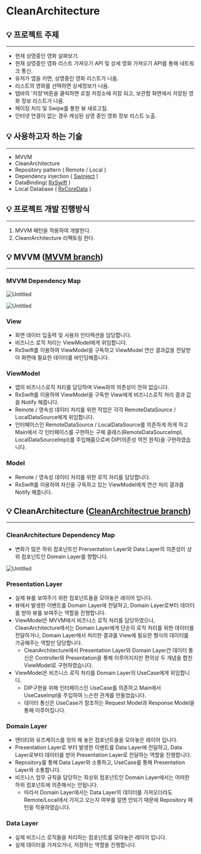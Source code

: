 # CleanArchitecture
## 💡 프로젝트 주제

---

- 현재 상영중인 영화 살펴보기.
- 현재 상영중인 영화 리스트 가져오기 API 및 상세 영화 가져오기 API를 통해 네트워크 통신.
- 유저가 앱을 키면, 상영중인 영화 리스트가 나옴.
- 리스트의 영화를 선택하면 상세정보가 나옴.
- 탭바의 '저장'버튼을 클릭하면 로컬 저장소에 저장 되고, 보관함 화면에서 저장된 영화 정보 리스트가 나옴.
- 페이징 처리 및 Swipe를 통한 뷰 새로고침.
- 인터넷 연결이 없는 경우 캐싱된 상영 중인 영화 정보 리스트 노출.

## 💡 사용하고자 하는 기술

---

- MVVM
- CleanArchitecture
- Repository pattern ( Remote / Local )
- Dependency injection ( [Swinject](https://github.com/Swinject/Swinject) )
- DataBinding( [RxSwift](https://github.com/ReactiveX/RxSwift) )
- Local Database ( [RxCoreData](https://github.com/RxSwiftCommunity/RxCoreData) )

## 💡 프로젝트 개발 진행방식

---

1. MVVM 패턴을 적용하여 개발한다.
2. CleanrArchitecture 리팩토링 한다. 

## 💡 MVVM ([MVVM branch](https://github.com/Gooreum/CleanArchitecture/tree/MVVM+Rx))

---

### **MVVM Dependency Map**

![Untitled](https://s3-us-west-2.amazonaws.com/secure.notion-static.com/ccc450c2-a619-4e52-8852-02c959e94661/Untitled.png)

![Untitled](https://s3-us-west-2.amazonaws.com/secure.notion-static.com/aecb8139-204f-4950-a125-11d072e107ed/Untitled.png)

### **View**

- 화면 데이터 입출력 및 사용자 인터렉션을 담당합니다.
- 비즈니스 로직 처리는 ViewModel에게 위임합니다.
- RxSwift를 이용하여 ViewModel을 구독하고 ViewModel 연산 결과값을 전달받아 화면에 필요한 데이터를 바인딩해줍니다.

### **ViewModel**

- 앱의 비즈니스로직 처리를 담당하며 View와의 의존성이 전혀 없습니다.
- RxSwift를 이용하여 ViewModel을 구독한 View에게 비즈니스로직 처리 결과 값을 Notify 해줍니다.
- Remote / 영속성 데이터 처리를 위한 작업은 각각 RemoteDataSource / LocalDataSource에게 위임합니다.
- 인터페이스인 RemoteDataSource / LocalDataSource를 의존하게 하게 하고 Main에서 각 인터페이스를 구현하는 구체 클래스(RemoteDataSourceImpl, LocalDataSourceImpl)를  주입해줌으로써 DIP(의존성 역전 원칙)을 구현하였습니다.

### **Model**

- Remote / 영속성 데이터 처리를 위한 로직 처리를 담당합니다.
- RxSwift를 이용하여 자신을 구독하고 있는 ViewModel에게 연산 처리 결과를 Notify 해줍니다.

## 💡 **CleanArchitecture ([CleanArchitectrue branch](https://github.com/Gooreum/CleanArchitecture/tree/CleanArchitecture))**

---

### **CleanArchitecture Dependency Map**

- 변화가 많은 하위 컴포넌트인 Prersentation Layer와 Data Layer의 의존성이 상위 컴포넌트인 Domain Layer를 향합니다.

![Untitled](https://s3-us-west-2.amazonaws.com/secure.notion-static.com/725a023a-fac2-45c7-8304-e8bb0d718ecb/Untitled.png)

### **Presentation Layer**

- 실제 뷰를 보여주기 위한 컴포넌트들을 모아놓은 레이어 입니다.
- 뷰에서 발생한 이벤트를 Domain Layer에 전달하고, Domain Layer로부터 데이터를 받아 뷰를 보여주는 역할을 진행합니다.
- ViewModel은 MVVM에서 비즈니스 로직 처리를 담당하였으나, CleanArchitecture에서는 Domain Layer에게 단순히 로직 처리를 위한 데이터를 전달하거나, Domain Layer에서 처리한 결과를 View에 필요한 형식의 데이터를 가공해주는 역할만 담당합니다.
    - CleanArchitecture에서 Presentation Layer와 Domain Layer간 데이터 통신은 Controller와 Presentation을 통해 이루어지지만 편의상 두 개념을 합친 ViewModel로 구현하였습니다.
- ViewModel은 비즈니스 로직 처리를 Domain Layer의 UseCase에게 위임합니다.
    - DIP구현을 위해 인터페이스인 UseCase를 의존하고 Main에서 UseCaseImpl을 주입하여 느슨한 관계를 만들었습니다.
    - 데이터 통신은 UseCase가 참조하는 Request Model과 Response Model을 통해 이루어집니다.

### **Domain Layer**

- 엔티티와 유즈케이스를 정의 해 놓은 컴포넌트들을 모아놓은 레이어 입니다.
- Presentation Layer로 부터 발생한 이벤트를 Data Layer에 전달하고, Data Layer로부터 데이터를 받아 Presentation Layer로 전달하는 역할을 진행합니다.
- Repository를 통해 Data Layer와 소통하고, UseCase를 통해 Presentation Layer와 소통합니다.
- 비즈니스 업무 규칙을 담당하는 최상위 컴포넌트인 Domain Layer에서는 어떠한 하위 컴포넌트에 의존해서는 안됩니다.
    - 따라서 Domain Layer에서는 Data Layer의 데이터를 가져오더라도 Remote/Local에서 가지고 오는지 여부를 알면 안되기 때문에 Repository 패턴을 적용하였습니다.

### **Data Layer**

- 실제 비즈니스 로직들을 처리하는 컴포넌트를 모아놓은 레이어 입니다.
- 실제 데이터를 가져오거나, 저장하는 역할을 진행합니다.
